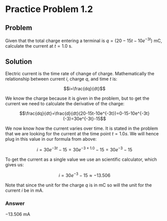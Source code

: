 # Practice Problem 1.2

## Problem

Given that the total charge entering a terminal is $q=(20-15t-10e^{-3t})$ mC, calculate the current at $t=1.0$ s.

## Solution

Electric current is the time rate of change of charge. Mathematically the relationship between current $i$, charge $q$, and time $t$ is:

$$i=\frac{dq}{dt}$$

We know the charge because it is given in the problem, but to get the current we need to calculate the derivative of the charge:

$$\frac{dq}{dt}=\frac{d}{dt}(20-15t-10e^{-3t})=0-15-10e^{-3t}(-3)=30e^{-3t}-15$$

We now know how the current varies over time. It is stated in the problem that we are looking for the current at the time point $t=1.0s$. We will hence plug in this value in our formula from above:

$$i=30e^{-3t}-15=30e^{-3\times1.0}-15=30e^{-3}-15$$

To get the current as a single value we use an scientific calculator, which gives us:

$$i=30e^{-3}-15\approx-13.506$$

Note that since the unit for the charge $q$ is in mC so will the unit for the current $i$ be in mA.

### Answer

$-13.506$ mA
